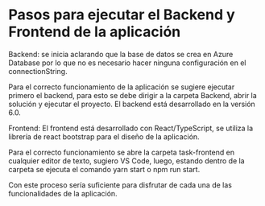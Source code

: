 # Pasos para ejecutar el Backend y Frontend de la aplicación

Backend: se inicia aclarando que la base de datos se crea en Azure Database por lo que no es necesario hacer ninguna configuración en el connectionString.

Para el correcto funcionamiento de la aplicación se sugiere ejecutar primero el backend, para esto se debe dirigir a la carpeta Backend, abrir la solución y ejecutar el proyecto. El backend está desarrollado en la versión 6.0.

Frontend: El frontend está desarrollado con React/TypeScript, se utiliza la librería de react bootstrap para el diseño de la aplicación.

Para el correcto funcionamiento se abre la carpeta task-frontend en cualquier editor de texto, sugiero VS Code, luego, estando dentro de la carpeta se ejecuta el comando yarn start o npm run start. 

Con este proceso sería suficiente para disfrutar de cada una de las funcionalidades de la aplicación.

